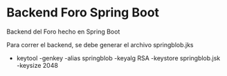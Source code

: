 # Backend Foro Spring Boot

Backend del Foro hecho en Spring Boot

Para correr el backend, se debe generar el archivo springblob.jks

- keytool -genkey -alias springblob -keyalg RSA -keystore springblob.jsk -keysize 2048
